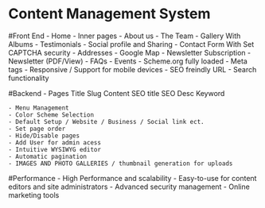 # Content Management System

#Front End
	- Home
	- Inner pages
	- About us
	- The Team
	- Gallery With Albums
	- Testimonials
	- Social profile and Sharing
	- Contact Form With Set CAPTCHA security
	- Addresses
	- Google Map
	- Newsletter Subscription
	- Newsletter (PDF/View)
	- FAQs
	- Events
	- Scheme.org fully loaded
	- Meta tags
	- Responsive / Support for mobile devices
	- SEO freindly URL
	- Search functionality

#Backend 
	- Pages
		Title
		Slug
		Content
		SEO title
		SEO Desc
		Keyword
		
	- Menu Management
	- Color Scheme Selection
	- Default Setup / Website / Business / Social link ect.
	- Set page order
	- Hide/Disable pages
	- Add User for admin acess
	- Intuitive WYSIWYG editor
	- Automatic pagination
	- IMAGES AND PHOTO GALLERIES / thumbnail generation for uploads
	
#Performance
	- High Performance and scalability
	- Easy-to-use for content editors and site administrators
	- Advanced security management
	- Online marketing tools
	